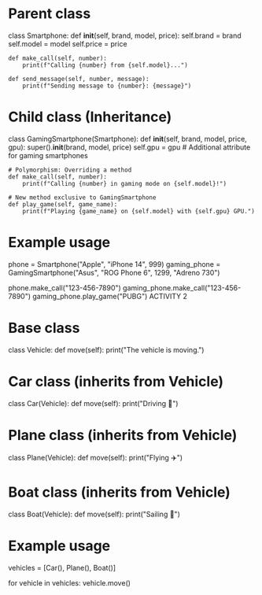 # Parent class
class Smartphone:
    def __init__(self, brand, model, price):
        self.brand = brand
        self.model = model
        self.price = price

    def make_call(self, number):
        print(f"Calling {number} from {self.model}...")

    def send_message(self, number, message):
        print(f"Sending message to {number}: {message}")

# Child class (Inheritance)
class GamingSmartphone(Smartphone):
    def __init__(self, brand, model, price, gpu):
        super().__init__(brand, model, price)
        self.gpu = gpu  # Additional attribute for gaming smartphones

    # Polymorphism: Overriding a method
    def make_call(self, number):
        print(f"Calling {number} in gaming mode on {self.model}!")

    # New method exclusive to GamingSmartphone
    def play_game(self, game_name):
        print(f"Playing {game_name} on {self.model} with {self.gpu} GPU.")

# Example usage
phone = Smartphone("Apple", "iPhone 14", 999)
gaming_phone = GamingSmartphone("Asus", "ROG Phone 6", 1299, "Adreno 730")

phone.make_call("123-456-7890")
gaming_phone.make_call("123-456-7890")
gaming_phone.play_game("PUBG")
ACTIVITY 2
# Base class
class Vehicle:
    def move(self):
        print("The vehicle is moving.")

# Car class (inherits from Vehicle)
class Car(Vehicle):
    def move(self):
        print("Driving 🚗")

# Plane class (inherits from Vehicle)
class Plane(Vehicle):
    def move(self):
        print("Flying ✈️")

# Boat class (inherits from Vehicle)
class Boat(Vehicle):
    def move(self):
        print("Sailing 🚤")

# Example usage
vehicles = [Car(), Plane(), Boat()]

for vehicle in vehicles:
    vehicle.move()


